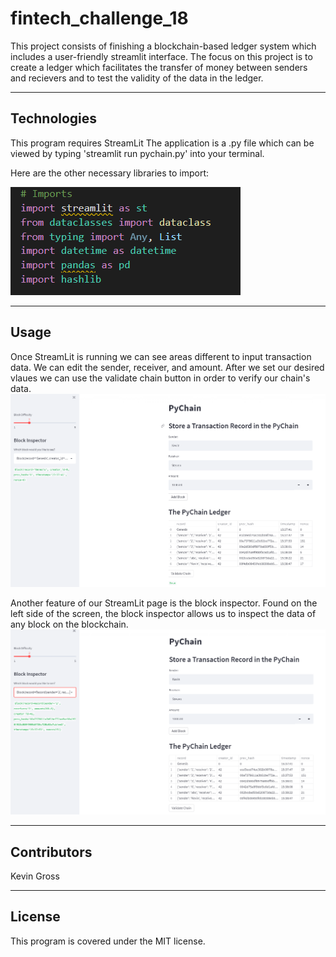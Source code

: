 # fintech_challenge_18
This project consists of finishing a blockchain-based ledger system which includes a user-friendly streamlit interface. The focus on this project is to create a ledger which
facilitates the transfer of money between senders and recievers and to test the validity of the data in the ledger.

---
## Technologies
This program requires StreamLit
The application is a .py file which can be viewed by typing 'streamlit run pychain.py' into your terminal.

Here are the other necessary libraries to import:

![](./screen_shots/imports.PNG)


---
## Usage
Once StreamLit is running we can see areas different to input transaction data. We can edit the sender, receiver, and amount. After we set our desired vlaues we can use the
validate chain button in order to verify our chain's data.
![](./screen_shots/validate_chain.PNG)

Another feature of our StreamLit page is the block inspector. Found on the left side of the screen, the block inspector allows us to inspect the data of any block on the
blockchain.
![](./screen_shots/block_inspector.PNG)

---
## Contributors
Kevin Gross

---
## License
This program is covered under the MIT license.

